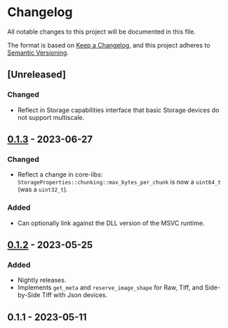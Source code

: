 # Changelog

All notable changes to this project will be documented in this file.

The format is based on [Keep a Changelog](https://keepachangelog.com/en/1.0.0/),
and this project adheres to [Semantic Versioning](https://semver.org/spec/v2.0.0.html).

## [Unreleased]

### Changed

- Reflect in Storage capabilities interface that basic Storage devices do not support multiscale.

## [0.1.3](https://github.com/acquire-project/acquire-driver-common/compare/v0.1.2...v0.1.3) - 2023-06-27

### Changed

- Reflect a change in core-libs: `StorageProperties::chunking::max_bytes_per_chunk` is now a `uint64_t` (was
  a `uint32_t`).

### Added

- Can optionally link against the DLL version of the MSVC runtime. 

## [0.1.2](https://github.com/acquire-project/acquire-driver-common/compare/v0.1.1...v0.1.2) - 2023-05-25

### Added

- Nightly releases.
- Implements `get_meta` and `reserve_image_shape` for Raw, Tiff, and Side-by-Side Tiff with Json devices.

## 0.1.1 - 2023-05-11

